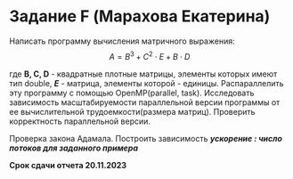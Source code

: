 # Задание F (Марахова Екатерина)
  
Написать программу вычисления матричного выражения:  
$$A = B^3 + C^2 \cdot E + B \cdot D $$   

где **B, C, D** - квадратные плотные матрицы, элементы которых имеют тип double, ***E*** - матрица, элементы которой - единицы. Распараллелить эту программу с помощью OpenMP(parallel, task). Исследовать зависимость масштабируемости параллельной версии программы от ее вычислительной трудоемкости(размера матриц). Проверить корректность параллельной версии.  
  
Проверка закона Адамала. Построить зависимость ***ускорение : число потоков для заданного примера***

**Срок сдачи отчета 20.11.2023**